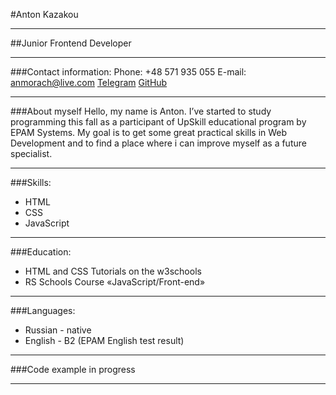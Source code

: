 #Anton Kazakou

---

##Junior Frontend Developer

---

###Contact information:
Phone: +48 571 935 055
E-mail: anmorach@live.com
[Telegram](https://t.me/AnMorach)
[GitHub](https://github.com/AntKazakou/)

---

###About myself
Hello, my name is Anton. 
I’ve started to study programming this fall as a participant of UpSkill educational program by EPAM Systems.
My goal is to get some great practical skills in Web Development and to find a place where i can improve myself as a future specialist.

---

###Skills:
- HTML
- CSS
- JavaScript

---

###Education:
- HTML and CSS Tutorials on the w3schools
- RS Schools Course «JavaScript/Front-end»

---

###Languages:
- Russian - native
- English - B2 (EPAM English test result)

---

###Code example
in progress

---
